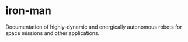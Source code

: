# iron-man

Documentation of highly-dynamic and energically autonomous robots for space missions and other applications.
